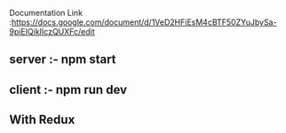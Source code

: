 <!-- Documentation Link : https://docs.google.com/document/d/1Slq0kKhA5fBSGeUE8nVfEFeKIEF9Eikly-mTjMjOdJc/edit?usp=sharing -->


 Documentation Link :https://docs.google.com/document/d/1VeD2HFiEsM4cBTF50ZYuJbySa-9piEIQikIIczQUXFc/edit

 ## server :- npm start
 ## client :- npm run dev


 ## With Redux